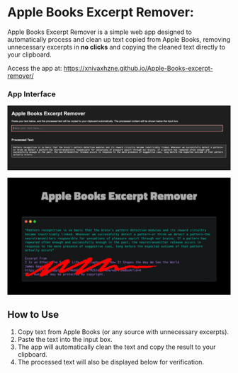 # Apple Books Excerpt Remover:

Apple Books Excerpt Remover is a simple web app designed to automatically process and clean up text copied from Apple Books, removing unnecessary excerpts in **no clicks** and copying the cleaned text directly to your clipboard.

Access the app at: https://xnivaxhzne.github.io/Apple-Books-excerpt-remover/

### App Interface

![App Screenshot](assets/app.png)

![Before](assets/og.png)

## How to Use

1. Copy text from Apple Books (or any source with unnecessary excerpts).
2. Paste the text into the input box.
3. The app will automatically clean the text and copy the result to your clipboard.
4. The processed text will also be displayed below for verification.
